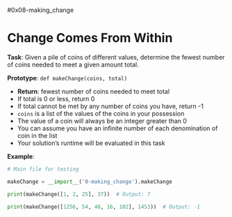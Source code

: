 #0x08-making_change
# Change Comes From Within

**Task**: Given a pile of coins of different values, determine the fewest number of coins needed to meet a given amount total.

**Prototype**: `def makeChange(coins, total)`
- **Return**: fewest number of coins needed to meet total
- If total is 0 or less, return 0
- If total cannot be met by any number of coins you have, return -1
- `coins` is a list of the values of the coins in your possession
- The value of a coin will always be an integer greater than 0
- You can assume you have an infinite number of each denomination of coin in the list
- Your solution’s runtime will be evaluated in this task

**Example**:

```python
# Main file for testing

makeChange = __import__('0-making_change').makeChange

print(makeChange([1, 2, 25], 37))  # Output: 7

print(makeChange([1256, 54, 48, 16, 102], 1453))  # Output: -1


